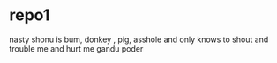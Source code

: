# repo1
 nasty shonu is bum, donkey , pig, asshole and only knows to shout and trouble me and hurt me gandu poder
